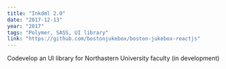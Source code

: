 ```yaml
---
title: "Inkdml 2.0"
date: "2017-12-13"
year: "2017"
tags: "Polymer, SASS, UI library"
link: "https://github.com/bostonjukebox/boston-jukebox-reactjs"
---
```


Codevelop an UI library for Northastern University faculty (in development)

